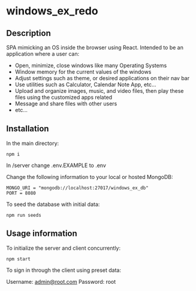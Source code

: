 # windows_ex_redo

## Description

SPA mimicking an OS inside the browser using React. Intended to be an application where a user can:

- Open, minimize, close windows like many Operating Systems
- Window memory for the current values of the windows
- Adjust settings such as theme, or desired applications on their nav bar
- Use utilities such as Calculator, Calendar Note App, etc...
- Upload and organize images, music, and video files, then play these files using the customized apps related
- Message and share files with other users
- etc...

## Installation

In the main directory: 

```code
npm i
```

In /server change .env.EXAMPLE to .env

Change the following information to your local or hosted MongoDB:

```
MONGO_URI = "mongodb://localhost:27017/windows_ex_db"
PORT = 8080
```

To seed the database with initial data:

```
npm run seeds
```

## Usage information

To initialize the server and client concurrently:

```code
npm start
```

To sign in through the client using preset data:

Username: admin@root.com
Password: root